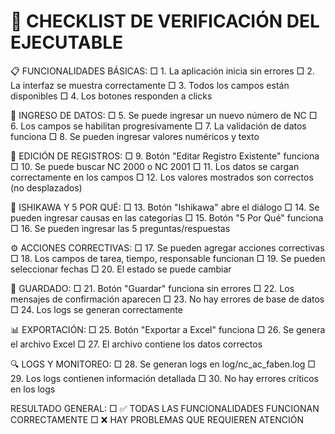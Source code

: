 
🧪 CHECKLIST DE VERIFICACIÓN DEL EJECUTABLE
============================================

📋 FUNCIONALIDADES BÁSICAS:
□ 1. La aplicación inicia sin errores
□ 2. La interfaz se muestra correctamente
□ 3. Todos los campos están disponibles
□ 4. Los botones responden a clicks

📝 INGRESO DE DATOS:
□ 5. Se puede ingresar un nuevo número de NC
□ 6. Los campos se habilitan progresivamente
□ 7. La validación de datos funciona
□ 8. Se pueden ingresar valores numéricos y texto

🔧 EDICIÓN DE REGISTROS:
□ 9. Botón "Editar Registro Existente" funciona
□ 10. Se puede buscar NC 2000 o NC 2001
□ 11. Los datos se cargan correctamente en los campos
□ 12. Los valores mostrados son correctos (no desplazados)

🌿 ISHIKAWA Y 5 POR QUÉ:
□ 13. Botón "Ishikawa" abre el diálogo
□ 14. Se pueden ingresar causas en las categorías
□ 15. Botón "5 Por Qué" funciona
□ 16. Se pueden ingresar las 5 preguntas/respuestas

⚙️ ACCIONES CORRECTIVAS:
□ 17. Se pueden agregar acciones correctivas
□ 18. Los campos de tarea, tiempo, responsable funcionan
□ 19. Se pueden seleccionar fechas
□ 20. El estado se puede cambiar

💾 GUARDADO:
□ 21. Botón "Guardar" funciona sin errores
□ 22. Los mensajes de confirmación aparecen
□ 23. No hay errores de base de datos
□ 24. Los logs se generan correctamente

📊 EXPORTACIÓN:
□ 25. Botón "Exportar a Excel" funciona
□ 26. Se genera el archivo Excel
□ 27. El archivo contiene los datos correctos

🔍 LOGS Y MONITOREO:
□ 28. Se generan logs en log/nc_ac_faben.log
□ 29. Los logs contienen información detallada
□ 30. No hay errores críticos en los logs

RESULTADO GENERAL:
□ ✅ TODAS LAS FUNCIONALIDADES FUNCIONAN CORRECTAMENTE
□ ❌ HAY PROBLEMAS QUE REQUIEREN ATENCIÓN
